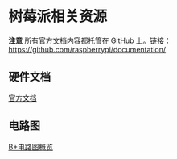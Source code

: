 # 树莓派相关资源

**注意** 所有官方文档内容都托管在 GitHub 上。链接：https://github.com/raspberrypi/documentation/

## 硬件文档

[官方文档](https://www.raspberrypi.org/documentation/hardware/raspberrypi/README.md)

## 电路图

[B+电路图概览](https://www.raspberrypi.org/documentation/hardware/raspberrypi/schematics/Raspberry-Pi-B-Plus-V1.2-Schematics.pdf)
